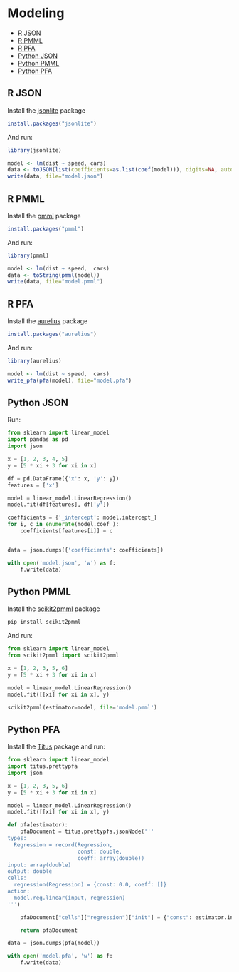 # Modeling

- [R JSON](#r-json)
- [R PMML](#r-pmml)
- [R PFA](#r-pfa)
- [Python JSON](#python-json)
- [Python PMML](#python-pmml)
- [Python PFA](#python-pfa)

## R JSON

Install the [jsonlite](https://cran.r-project.org/package=jsonlite) package

```r
install.packages("jsonlite")
```

And run:

```r
library(jsonlite)

model <- lm(dist ~ speed, cars)
data <- toJSON(list(coefficients=as.list(coef(model))), digits=NA, auto_unbox=TRUE)
write(data, file="model.json")
```

## R PMML

Install the [pmml](https://cran.r-project.org/package=pmml) package

```r
install.packages("pmml")
```

And run:

```r
library(pmml)

model <- lm(dist ~ speed,  cars)
data <- toString(pmml(model))
write(data, file="model.pmml")
```

## R PFA

Install the [aurelius](https://cran.r-project.org/package=aurelius) package

```r
install.packages("aurelius")
```

And run:

```r
library(aurelius)

model <- lm(dist ~ speed,  cars)
write_pfa(pfa(model), file="model.pfa")
```

## Python JSON

Run:

```python
from sklearn import linear_model
import pandas as pd
import json

x = [1, 2, 3, 4, 5]
y = [5 * xi + 3 for xi in x]

df = pd.DataFrame({'x': x, 'y': y})
features = ['x']

model = linear_model.LinearRegression()
model.fit(df[features], df['y'])

coefficients = {'_intercept': model.intercept_}
for i, c in enumerate(model.coef_):
    coefficients[features[i]] = c


data = json.dumps({'coefficients': coefficients})

with open('model.json', 'w') as f:
    f.write(data)
```

## Python PMML

Install the [scikit2pmml](https://github.com/vaclavcadek/scikit2pmml) package

```sh
pip install scikit2pmml
```

And run:

```python
from sklearn import linear_model
from scikit2pmml import scikit2pmml

x = [1, 2, 3, 5, 6]
y = [5 * xi + 3 for xi in x]

model = linear_model.LinearRegression()
model.fit([[xi] for xi in x], y)

scikit2pmml(estimator=model, file='model.pmml')
```

## Python PFA

Install the [Titus](https://github.com/opendatagroup/hadrian) package and run:

```python
from sklearn import linear_model
import titus.prettypfa
import json

x = [1, 2, 3, 5, 6]
y = [5 * xi + 3 for xi in x]

model = linear_model.LinearRegression()
model.fit([[xi] for xi in x], y)

def pfa(estimator):
    pfaDocument = titus.prettypfa.jsonNode('''
types:
  Regression = record(Regression,
                      const: double,
                      coeff: array(double))
input: array(double)
output: double
cells:
  regression(Regression) = {const: 0.0, coeff: []}
action:
  model.reg.linear(input, regression)
''')

    pfaDocument["cells"]["regression"]["init"] = {"const": estimator.intercept_, "coeff": list(estimator.coef_)}

    return pfaDocument

data = json.dumps(pfa(model))

with open('model.pfa', 'w') as f:
    f.write(data)
```

